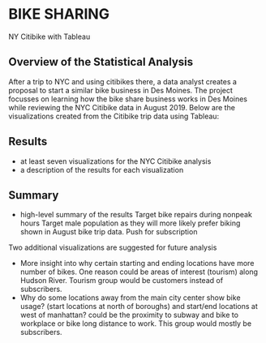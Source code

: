 # BIKE SHARING
NY Citibike with Tableau

## Overview of the Statistical Analysis
After a trip to NYC and using citibikes there, a data analyst creates a proposal to start a similar bike business in Des Moines. The project focusses on learning how the bike share business works in Des Moines while reviewing the NYC Citibike data in August 2019. Below are the visualizations created from the Citibike trip data using Tableau:



## Results
- at least seven visualizations for the NYC Citibike analysis
- a description of the results for each visualization

## Summary
- high-level summary of the results
 Target bike repairs during nonpeak hours
 Target male population as they will more likely prefer biking shown in August bike trip data.
 Push for subscription
 
 
Two additional visualizations are suggested for future analysis
- More insight into why certain starting and ending locations have more number of bikes. 
One reason could be areas of interest (tourism) along Hudson River. Tourism group would be customers instead of subscribers.
- Why do some locations away from the main city center show bike usage? (start locations at north of boroughs) and start/end locations at west of manhattan? could be the proximity to subway and bike to workplace or bike long distance to work. This group would mostly be subscribers.
